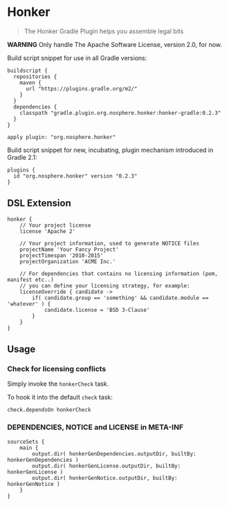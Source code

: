 # Honker

> The Honker Gradle Plugin helps you assemble legal bits

**WARNING** Only handle The Apache Software License, version 2.0, for now.

Build script snippet for use in all Gradle versions:

    buildscript {
      repositories {
        maven {
          url "https://plugins.gradle.org/m2/"
        }
      }
      dependencies {
        classpath "gradle.plugin.org.nosphere.honker:honker-gradle:0.2.3"
      }
    }

    apply plugin: "org.nosphere.honker"

Build script snippet for new, incubating, plugin mechanism introduced in Gradle 2.1:

    plugins {
      id "org.nosphere.honker" version "0.2.3"
    }


## DSL Extension

    honker {
        // Your project license
        license 'Apache 2'

        // Your project information, used to generate NOTICE files
        projectName 'Your Fancy Project'
        projectTimespan '2010-2015'
        projectOrganization 'ACME Inc.'

        // For dependencies that contains no licensing information (pom, manifest etc..)
        // you can define your licensing strategy, for example:
        licenseOverride { candidate ->
            if( candidate.group == 'something' && candidate.module == 'whatever' ) {
                candidate.license = 'BSD 3-Clause'
            }
        }
    }


## Usage

### Check for licensing conflicts

Simply invoke the `honkerCheck` task.

To hook it into the default `check` task:

    check.dependsOn honkerCheck


### DEPENDENCIES, NOTICE and LICENSE in META-INF

    sourceSets {
        main {
            output.dir( honkerGenDependencies.outputDir, builtBy: honkerGenDependencies )
            output.dir( honkerGenLicense.outputDir, builtBy: honkerGenLicense )
            output.dir( honkerGenNotice.outputDir, builtBy: honkerGenNotice )
        }
    }

